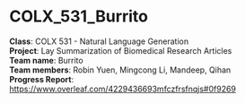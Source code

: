 # COLX_531_Burrito

**Class**: COLX 531 - Natural Language Generation\
**Project**: Lay Summarization of Biomedical Research Articles\
**Team name**: Burrito\
**Team members**: Robin Yuen, Mingcong Li, Mandeep, Qihan\
**Progress Report**: https://www.overleaf.com/4229436693mfczfrsfnqjs#0f9269
